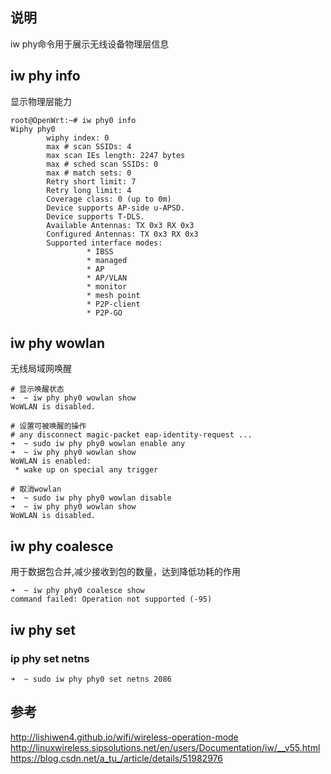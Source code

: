 ## 说明
iw phy命令用于展示无线设备物理层信息


## iw phy info
显示物理层能力

``` shell
root@OpenWrt:~# iw phy0 info
Wiphy phy0
        wiphy index: 0
        max # scan SSIDs: 4
        max scan IEs length: 2247 bytes
        max # sched scan SSIDs: 0
        max # match sets: 0
        Retry short limit: 7
        Retry long limit: 4
        Coverage class: 0 (up to 0m)
        Device supports AP-side u-APSD.
        Device supports T-DLS.
        Available Antennas: TX 0x3 RX 0x3
        Configured Antennas: TX 0x3 RX 0x3
        Supported interface modes:
                 * IBSS
                 * managed
                 * AP
                 * AP/VLAN
                 * monitor
                 * mesh point
                 * P2P-client
                 * P2P-GO
```


## iw phy wowlan
无线局域网唤醒
``` shell
# 显示唤醒状态
➜  ~ iw phy phy0 wowlan show
WoWLAN is disabled.
```

``` shell 
# 设置可被唤醒的操作
# any disconnect magic-packet eap-identity-request ...
➜  ~ sudo iw phy phy0 wowlan enable any 
➜  ~ iw phy phy0 wowlan show            
WoWLAN is enabled:
 * wake up on special any trigger
```

``` shell
# 取消wowlan
➜  ~ sudo iw phy phy0 wowlan disable
➜  ~ iw phy phy0 wowlan show        
WoWLAN is disabled.
```

## iw phy coalesce 
用于数据包合并,减少接收到包的数量，达到降低功耗的作用
``` shell
➜  ~ iw phy phy0 coalesce show
command failed: Operation not supported (-95)
```

## iw phy set

### ip phy set netns 

``` shell
➜  ~ sudo iw phy phy0 set netns 2086
```




## 参考
http://lishiwen4.github.io/wifi/wireless-operation-mode     
http://linuxwireless.sipsolutions.net/en/users/Documentation/iw/__v55.html       
https://blog.csdn.net/a_tu_/article/details/51982976      